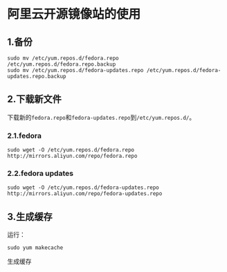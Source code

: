 阿里云开源镜像站的使用
=========================================================================================
## 1.备份
```shell
sudo mv /etc/yum.repos.d/fedora.repo /etc/yum.repos.d/fedora.repo.backup
sudo mv /etc/yum.repos.d/fedora-updates.repo /etc/yum.repos.d/fedora-updates.repo.backup
```

## 2.下载新文件
下载新的`fedora.repo`和`fedora-updates.repo`到`/etc/yum.repos.d/`。

### 2.1.fedora
```shell
sudo wget -O /etc/yum.repos.d/fedora.repo http://mirrors.aliyun.com/repo/fedora.repo
```

### 2.2.fedora updates
```shell  
sudo wget -O /etc/yum.repos.d/fedora-updates.repo http://mirrors.aliyun.com/repo/fedora-updates.repo
```

## 3.生成缓存
运行：
```shell
sudo yum makecache
```
生成缓存
